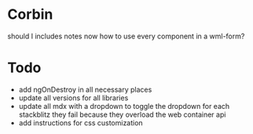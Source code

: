 # Corbin

should I includes notes now how to use every component in a wml-form?

# Todo

* add ngOnDestroy in all necessary places
* update all versions for all libraries
* update all mdx with a dropdown to toggle the dropdown for each stackblitz they fail because they overload the web container api
* add instructions for css customization
